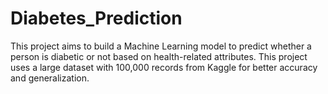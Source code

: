 # Diabetes_Prediction
This project aims to build a Machine Learning model to predict whether a person is diabetic or not based on health-related attributes. This project uses a large dataset with 100,000 records from Kaggle for better accuracy and generalization.
